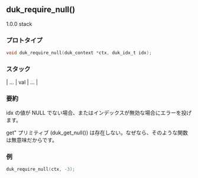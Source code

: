 ## duk_require_null() 

1.0.0 stack

### プロトタイプ

```c
void duk_require_null(duk_context *ctx, duk_idx_t idx);
```

### スタック

| ... | val | ... |

### 要約

idx の値が NULL でない場合、またはインデックスが無効な場合にエラーを投げます。

get" プリミティブ (duk_get_null()) は存在しない。なぜなら、そのような関数は無意味だからです。

### 例

```c
duk_require_null(ctx, -3);
```